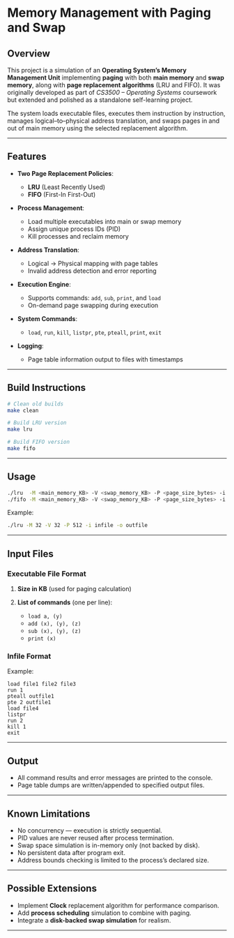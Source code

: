 # Memory Management with Paging and Swap

## Overview

This project is a simulation of an **Operating System’s Memory Management Unit** implementing **paging** with both **main memory** and **swap memory**, along with **page replacement algorithms** (LRU and FIFO).
It was originally developed as part of *CS3500 – Operating Systems* coursework but extended and polished as a standalone self-learning project.

The system loads executable files, executes them instruction by instruction, manages logical–to–physical address translation, and swaps pages in and out of main memory using the selected replacement algorithm.

---

## Features

* **Two Page Replacement Policies**:

  * **LRU** (Least Recently Used)
  * **FIFO** (First-In First-Out)
* **Process Management**:

  * Load multiple executables into main or swap memory
  * Assign unique process IDs (PID)
  * Kill processes and reclaim memory
* **Address Translation**:

  * Logical → Physical mapping with page tables
  * Invalid address detection and error reporting
* **Execution Engine**:

  * Supports commands: `add`, `sub`, `print`, and `load`
  * On-demand page swapping during execution
* **System Commands**:

  * `load`, `run`, `kill`, `listpr`, `pte`, `pteall`, `print`, `exit`
* **Logging**:

  * Page table information output to files with timestamps

---

## Build Instructions

```bash
# Clean old builds
make clean

# Build LRU version
make lru

# Build FIFO version
make fifo
```

---

## Usage

```bash
./lru  -M <main_memory_KB> -V <swap_memory_KB> -P <page_size_bytes> -i <infile> -o <outfile>
./fifo -M <main_memory_KB> -V <swap_memory_KB> -P <page_size_bytes> -i <infile> -o <outfile>
```

Example:

```bash
./lru -M 32 -V 32 -P 512 -i infile -o outfile
```

---

## Input Files

### Executable File Format

1. **Size in KB** (used for paging calculation)
2. **List of commands** (one per line):

   * `load a, (y)`
   * `add (x), (y), (z)`
   * `sub (x), (y), (z)`
   * `print (x)`

### Infile Format

Example:

```
load file1 file2 file3
run 1
pteall outfile1
pte 2 outfile1
load file4
listpr
run 2
kill 1
exit
```

---

## Output

* All command results and error messages are printed to the console.
* Page table dumps are written/appended to specified output files.

---

## Known Limitations

* No concurrency — execution is strictly sequential.
* PID values are never reused after process termination.
* Swap space simulation is in-memory only (not backed by disk).
* No persistent data after program exit.
* Address bounds checking is limited to the process’s declared size.

---

## Possible Extensions

* Implement **Clock** replacement algorithm for performance comparison.
* Add **process scheduling** simulation to combine with paging.
* Integrate a **disk-backed swap simulation** for realism.

---
